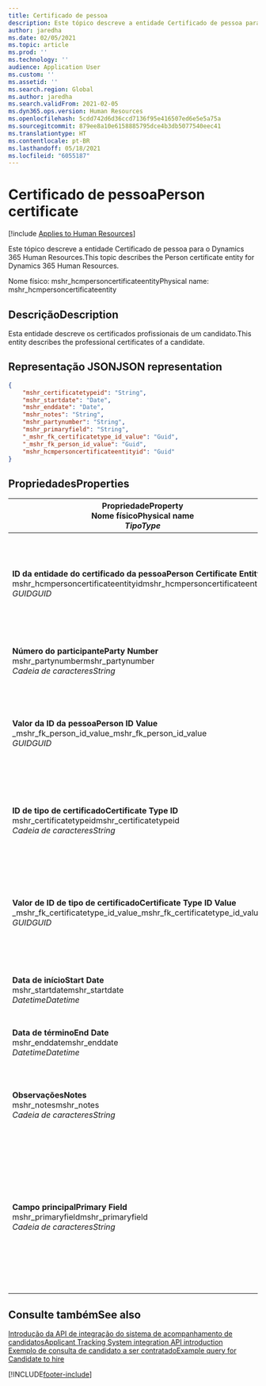 ```yaml
---
title: Certificado de pessoa
description: Este tópico descreve a entidade Certificado de pessoa para o Dynamics 365 Human Resources.
author: jaredha
ms.date: 02/05/2021
ms.topic: article
ms.prod: ''
ms.technology: ''
audience: Application User
ms.custom: ''
ms.assetid: ''
ms.search.region: Global
ms.author: jaredha
ms.search.validFrom: 2021-02-05
ms.dyn365.ops.version: Human Resources
ms.openlocfilehash: 5cdd742d6d36ccd7136f95e416507ed6e5e5a75a
ms.sourcegitcommit: 879ee8a10e6158885795dce4b3db5077540eec41
ms.translationtype: HT
ms.contentlocale: pt-BR
ms.lasthandoff: 05/18/2021
ms.locfileid: "6055187"
---
```

# <a name="person-certificate"></a><span data-ttu-id="1e047-103">Certificado de pessoa</span><span class="sxs-lookup"><span data-stu-id="1e047-103">Person certificate</span></span>

[!include [Applies to Human Resources](../includes/applies-to-hr.md)]

<span data-ttu-id="1e047-104">Este tópico descreve a entidade Certificado de pessoa para o Dynamics 365 Human Resources.</span><span class="sxs-lookup"><span data-stu-id="1e047-104">This topic describes the Person certificate entity for Dynamics 365 Human Resources.</span></span>

<span data-ttu-id="1e047-105">Nome físico: mshr_hcmpersoncertificateentity</span><span class="sxs-lookup"><span data-stu-id="1e047-105">Physical name: mshr_hcmpersoncertificateentity</span></span>

## <a name="description"></a><span data-ttu-id="1e047-106">Descrição</span><span class="sxs-lookup"><span data-stu-id="1e047-106">Description</span></span>

<span data-ttu-id="1e047-107">Esta entidade descreve os certificados profissionais de um candidato.</span><span class="sxs-lookup"><span data-stu-id="1e047-107">This entity describes the professional certificates of a candidate.</span></span>

## <a name="json-representation"></a><span data-ttu-id="1e047-108">Representação JSON</span><span class="sxs-lookup"><span data-stu-id="1e047-108">JSON representation</span></span>

```json
{
    "mshr_certificatetypeid": "String",
    "mshr_startdate": "Date",
    "mshr_enddate": "Date",
    "mshr_notes": "String",
    "mshr_partynumber": "String",
    "mshr_primaryfield": "String",
    "_mshr_fk_certificatetype_id_value": "Guid",
    "_mshr_fk_person_id_value": "Guid",
    "mshr_hcmpersoncertificateentityid": "Guid"
}
```

## <a name="properties"></a><span data-ttu-id="1e047-109">Propriedades</span><span class="sxs-lookup"><span data-stu-id="1e047-109">Properties</span></span>

| <span data-ttu-id="1e047-110">Propriedade</span><span class="sxs-lookup"><span data-stu-id="1e047-110">Property</span></span><br><span data-ttu-id="1e047-111">**Nome físico**</span><span class="sxs-lookup"><span data-stu-id="1e047-111">**Physical name**</span></span><br><span data-ttu-id="1e047-112">**_Tipo_**</span><span class="sxs-lookup"><span data-stu-id="1e047-112">**_Type_**</span></span> | <span data-ttu-id="1e047-113">Uso</span><span class="sxs-lookup"><span data-stu-id="1e047-113">Use</span></span> | <span data-ttu-id="1e047-114">Descrição</span><span class="sxs-lookup"><span data-stu-id="1e047-114">Description</span></span> |
| --- | --- | --- |
| <span data-ttu-id="1e047-115">**ID da entidade do certificado da pessoa**</span><span class="sxs-lookup"><span data-stu-id="1e047-115">**Person Certificate Entity ID**</span></span><br><span data-ttu-id="1e047-116">mshr_hcmpersoncertificateentityid</span><span class="sxs-lookup"><span data-stu-id="1e047-116">mshr_hcmpersoncertificateentityid</span></span><br><span data-ttu-id="1e047-117">*GUID*</span><span class="sxs-lookup"><span data-stu-id="1e047-117">*GUID*</span></span> | <span data-ttu-id="1e047-118">Somente leitura</span><span class="sxs-lookup"><span data-stu-id="1e047-118">Read-only</span></span><br><span data-ttu-id="1e047-119">Obrigatório</span><span class="sxs-lookup"><span data-stu-id="1e047-119">Required</span></span> | <span data-ttu-id="1e047-120">Identificador exclusivo gerado pelo sistema para o registro de entidade do certificado da pessoa.</span><span class="sxs-lookup"><span data-stu-id="1e047-120">System-generated unique identifier for the person certificate entity record.</span></span> |
| <span data-ttu-id="1e047-121">**Número do participante**</span><span class="sxs-lookup"><span data-stu-id="1e047-121">**Party Number**</span></span><br><span data-ttu-id="1e047-122">mshr_partynumber</span><span class="sxs-lookup"><span data-stu-id="1e047-122">mshr_partynumber</span></span><br><span data-ttu-id="1e047-123">*Cadeia de caracteres*</span><span class="sxs-lookup"><span data-stu-id="1e047-123">*String*</span></span> | <span data-ttu-id="1e047-124">Ler/gravar</span><span class="sxs-lookup"><span data-stu-id="1e047-124">Read/write</span></span><br><span data-ttu-id="1e047-125">Obrigatório</span><span class="sxs-lookup"><span data-stu-id="1e047-125">Required</span></span> | <span data-ttu-id="1e047-126">A ID de participante (pessoa) do candidato.</span><span class="sxs-lookup"><span data-stu-id="1e047-126">The party (person) ID of the candidate.</span></span> |
| <span data-ttu-id="1e047-127">**Valor da ID da pessoa**</span><span class="sxs-lookup"><span data-stu-id="1e047-127">**Person ID Value**</span></span><br><span data-ttu-id="1e047-128">_mshr_fk_person_id_value</span><span class="sxs-lookup"><span data-stu-id="1e047-128">_mshr_fk_person_id_value</span></span><br><span data-ttu-id="1e047-129">*GUID*</span><span class="sxs-lookup"><span data-stu-id="1e047-129">*GUID*</span></span> | <span data-ttu-id="1e047-130">Somente leitura</span><span class="sxs-lookup"><span data-stu-id="1e047-130">Read-only</span></span><br><span data-ttu-id="1e047-131">Obrigatório</span><span class="sxs-lookup"><span data-stu-id="1e047-131">Required</span></span><br><span data-ttu-id="1e047-132">Chave estrangeira: mshr_dirpersonentityid de mshr_dirpersonentity</span><span class="sxs-lookup"><span data-stu-id="1e047-132">Foreign key: mshr_dirpersonentityid of mshr_dirpersonentity</span></span> | <span data-ttu-id="1e047-133">O identificador gerado pelo sistema do registro da entidade de participante (pessoa).</span><span class="sxs-lookup"><span data-stu-id="1e047-133">The system-generated identifier of the party (person) entity record.</span></span> |
| <span data-ttu-id="1e047-134">**ID de tipo de certificado**</span><span class="sxs-lookup"><span data-stu-id="1e047-134">**Certificate Type ID**</span></span><br><span data-ttu-id="1e047-135">mshr_certificatetypeid</span><span class="sxs-lookup"><span data-stu-id="1e047-135">mshr_certificatetypeid</span></span><br><span data-ttu-id="1e047-136">*Cadeia de caracteres*</span><span class="sxs-lookup"><span data-stu-id="1e047-136">*String*</span></span> | <span data-ttu-id="1e047-137">Ler/gravar</span><span class="sxs-lookup"><span data-stu-id="1e047-137">Read/write</span></span><br><span data-ttu-id="1e047-138">Obrigatório</span><span class="sxs-lookup"><span data-stu-id="1e047-138">Required</span></span> |  <span data-ttu-id="1e047-139">O identificador do tipo de certificado definido em Human Resources.</span><span class="sxs-lookup"><span data-stu-id="1e047-139">The identifier of the certificate type defined in Human Resources.</span></span> |
| <span data-ttu-id="1e047-140">**Valor de ID de tipo de certificado**</span><span class="sxs-lookup"><span data-stu-id="1e047-140">**Certificate Type ID Value**</span></span><br><span data-ttu-id="1e047-141">_mshr_fk_certificatetype_id_value</span><span class="sxs-lookup"><span data-stu-id="1e047-141">_mshr_fk_certificatetype_id_value</span></span><br><span data-ttu-id="1e047-142">*GUID*</span><span class="sxs-lookup"><span data-stu-id="1e047-142">*GUID*</span></span> | <span data-ttu-id="1e047-143">Somente leitura</span><span class="sxs-lookup"><span data-stu-id="1e047-143">Read-only</span></span><br><span data-ttu-id="1e047-144">Obrigatório</span><span class="sxs-lookup"><span data-stu-id="1e047-144">Required</span></span><br><span data-ttu-id="1e047-145">Chave estrangeira: mshr_hcmcertificatetypeentityid de mshr_hcmcertificatetypeentity</span><span class="sxs-lookup"><span data-stu-id="1e047-145">Foreign key: mshr_hcmcertificatetypeentityid of mshr_hcmcertificatetypeentity</span></span> | <span data-ttu-id="1e047-146">Identificador exclusivo gerado pelo sistema do tipo de certificado da entidade associada.</span><span class="sxs-lookup"><span data-stu-id="1e047-146">System-generated unique identifier of the certificate type in the associated entity.</span></span> |
| <span data-ttu-id="1e047-147">**Data de início**</span><span class="sxs-lookup"><span data-stu-id="1e047-147">**Start Date**</span></span><br><span data-ttu-id="1e047-148">mshr_startdate</span><span class="sxs-lookup"><span data-stu-id="1e047-148">mshr_startdate</span></span><br><span data-ttu-id="1e047-149">*Datetime*</span><span class="sxs-lookup"><span data-stu-id="1e047-149">*Datetime*</span></span> | <span data-ttu-id="1e047-150">Ler/gravar</span><span class="sxs-lookup"><span data-stu-id="1e047-150">Read/write</span></span><br><span data-ttu-id="1e047-151">Obrigatório</span><span class="sxs-lookup"><span data-stu-id="1e047-151">Required</span></span> | <span data-ttu-id="1e047-152">A data em que o certificado foi emitido.</span><span class="sxs-lookup"><span data-stu-id="1e047-152">The date at which the certificate was issued.</span></span> |
| <span data-ttu-id="1e047-153">**Data de término**</span><span class="sxs-lookup"><span data-stu-id="1e047-153">**End Date**</span></span><br><span data-ttu-id="1e047-154">mshr_enddate</span><span class="sxs-lookup"><span data-stu-id="1e047-154">mshr_enddate</span></span><br><span data-ttu-id="1e047-155">*Datetime*</span><span class="sxs-lookup"><span data-stu-id="1e047-155">*Datetime*</span></span> | <span data-ttu-id="1e047-156">Ler/gravar</span><span class="sxs-lookup"><span data-stu-id="1e047-156">Read/write</span></span><br><span data-ttu-id="1e047-157">Opcional</span><span class="sxs-lookup"><span data-stu-id="1e047-157">Optional</span></span> | <span data-ttu-id="1e047-158">A data em que o certificado expirará.</span><span class="sxs-lookup"><span data-stu-id="1e047-158">The date at which the certificate will expire.</span></span> |
| <span data-ttu-id="1e047-159">**Observações**</span><span class="sxs-lookup"><span data-stu-id="1e047-159">**Notes**</span></span><br><span data-ttu-id="1e047-160">mshr_notes</span><span class="sxs-lookup"><span data-stu-id="1e047-160">mshr_notes</span></span><br><span data-ttu-id="1e047-161">*Cadeia de caracteres*</span><span class="sxs-lookup"><span data-stu-id="1e047-161">*String*</span></span> | <span data-ttu-id="1e047-162">Ler/gravar</span><span class="sxs-lookup"><span data-stu-id="1e047-162">Read/write</span></span><br><span data-ttu-id="1e047-163">Opcional</span><span class="sxs-lookup"><span data-stu-id="1e047-163">Optional</span></span> | <span data-ttu-id="1e047-164">Observações para uso por gerentes e recrutadores de contratação.</span><span class="sxs-lookup"><span data-stu-id="1e047-164">Notes for use by hiring managers and recruiters.</span></span> |
| <span data-ttu-id="1e047-165">**Campo principal**</span><span class="sxs-lookup"><span data-stu-id="1e047-165">**Primary Field**</span></span><br><span data-ttu-id="1e047-166">mshr_primaryfield</span><span class="sxs-lookup"><span data-stu-id="1e047-166">mshr_primaryfield</span></span><br><span data-ttu-id="1e047-167">*Cadeia de caracteres*</span><span class="sxs-lookup"><span data-stu-id="1e047-167">*String*</span></span> | <span data-ttu-id="1e047-168">Somente leitura</span><span class="sxs-lookup"><span data-stu-id="1e047-168">Read-only</span></span><br><span data-ttu-id="1e047-169">Obrigatório</span><span class="sxs-lookup"><span data-stu-id="1e047-169">Required</span></span> |  <span data-ttu-id="1e047-170">Campo a ser usado como identificador do registro de entidade.</span><span class="sxs-lookup"><span data-stu-id="1e047-170">Field to be used as an identifier of the entity record.</span></span> <span data-ttu-id="1e047-171">Combinação de número de participante, ID de tipo de certificado e data de início.</span><span class="sxs-lookup"><span data-stu-id="1e047-171">Combination of party number, certificate type ID, and start date.</span></span> |

## <a name="see-also"></a><span data-ttu-id="1e047-172">Consulte também</span><span class="sxs-lookup"><span data-stu-id="1e047-172">See also</span></span>

[<span data-ttu-id="1e047-173">Introdução da API de integração do sistema de acompanhamento de candidatos</span><span class="sxs-lookup"><span data-stu-id="1e047-173">Applicant Tracking System integration API introduction</span></span>](hr-admin-integration-ats-api-introduction.md)<br>
[<span data-ttu-id="1e047-174">Exemplo de consulta de candidato a ser contratado</span><span class="sxs-lookup"><span data-stu-id="1e047-174">Example query for Candidate to hire</span></span>](hr-admin-integration-ats-api-candidate-to-hire-example-query.md)



[!INCLUDE[footer-include](../includes/footer-banner.md)]